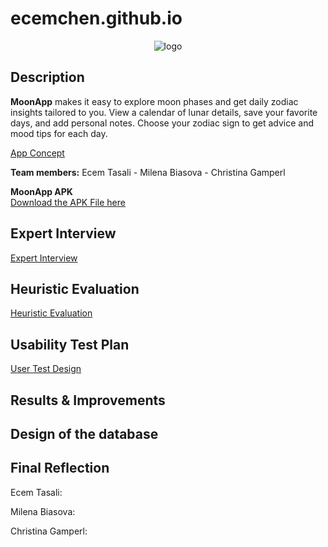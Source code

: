 # ecemchen.github.io

<p align="center">
  <img src="https://github.com/user-attachments/assets/9b19c52c-277b-4d24-b316-07b095792f32" alt="logo"/>
</p>

## Description

**MoonApp** makes it easy to explore moon phases and get daily zodiac insights tailored to you. View a calendar of lunar details, save your favorite days, and add personal notes. Choose your zodiac sign to get advice and mood tips for each day.

[App Concept](https://github.com/user-attachments/files/18476226/MoonApp_Christina.Milena.Ecem.pdf)  

**Team members:**
Ecem Tasali -
Milena Biasova -
Christina Gamperl

**MoonApp APK**  
[Download the APK File here](https://github.com/user-attachments/files/18492434/app-release.apk.zip)

## Expert Interview
[Expert Interview](https://github.com/user-attachments/files/18478607/expert_interview.pdf)  

## Heuristic Evaluation
[Heuristic Evaluation](https://github.com/user-attachments/files/18478567/Heuristic.Evaluation.pdf)  

## Usability Test Plan
[User Test Design](https://github.com/user-attachments/files/18492322/CCL3.MoonApp.User.Test.Design.1.pdf)  

## Results & Improvements

## Design of the database

## Final Reflection
Ecem Tasali:

Milena Biasova:

Christina Gamperl:


